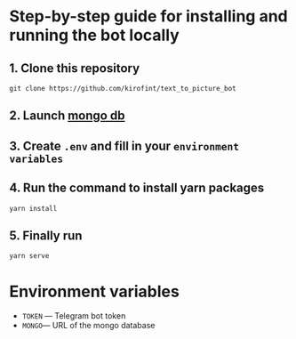 # Step-by-step guide for installing and running the bot locally
## 1. Clone this repository
```
git clone https://github.com/kirofint/text_to_picture_bot
```
## 2. Launch [mongo db](https://www.mongodb.com/)
## 3. Create `.env` and fill in your `environment variables`
## 4. Run the command to install yarn packages
```
yarn install
```
## 5. Finally run
```
yarn serve
```

# Environment variables

- `TOKEN` — Telegram bot token
- `MONGO`— URL of the mongo database